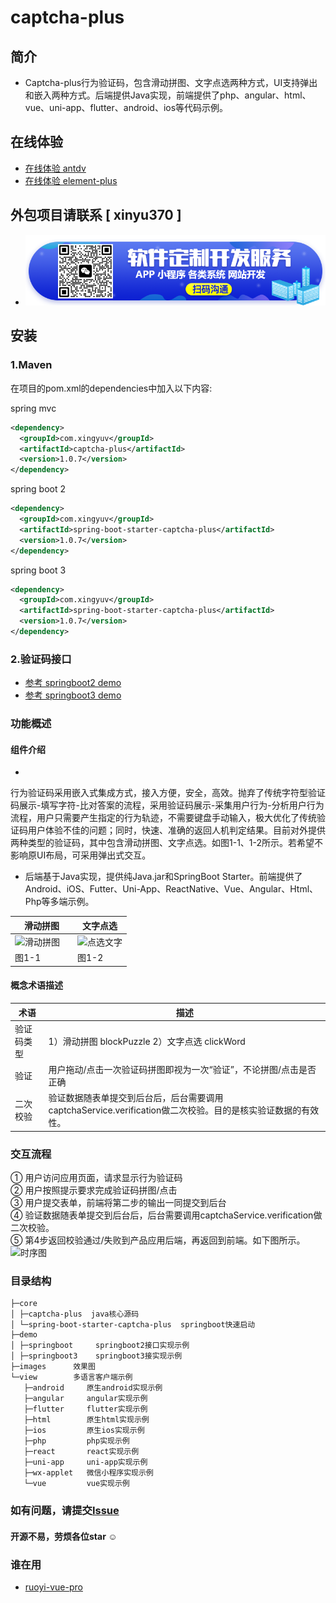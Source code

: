 # captcha-plus

## 简介

* Captcha-plus行为验证码，包含滑动拼图、文字点选两种方式，UI支持弹出和嵌入两种方式。后端提供Java实现，前端提供了php、angular、html、vue、uni-app、flutter、android、ios等代码示例。

## 在线体验

- [在线体验 antdv](https://gitee.com/xingyuv/yudao-ui-admin-vben/)
- [在线体验 element-plus](https://gitee.com/yudaocode/yudao-ui-admin-vue3/)

## 外包项目请联系 [ xinyu370 ]

- ![alt 定制开发](./images/wx2.png)

## 安装

### 1.Maven

在项目的pom.xml的dependencies中加入以下内容:

spring mvc

``` xml
<dependency>
  <groupId>com.xingyuv</groupId>
  <artifactId>captcha-plus</artifactId>
  <version>1.0.7</version>
</dependency>
```

spring boot 2

``` xml
<dependency>
  <groupId>com.xingyuv</groupId>
  <artifactId>spring-boot-starter-captcha-plus</artifactId>
  <version>1.0.7</version>
</dependency>
```

spring boot 3

``` xml
<dependency>
  <groupId>com.xingyuv</groupId>
  <artifactId>spring-boot-starter-captcha-plus</artifactId>
  <version>1.0.7</version>
</dependency>
```

### 2.验证码接口

- [参考 springboot2 demo](./demo/springboot.java)
- [参考 springboot3 demo](./demo/springboot3.java)

### 功能概述

#### 组件介绍

*
行为验证码采用嵌入式集成方式，接入方便，安全，高效。抛弃了传统字符型验证码展示-填写字符-比对答案的流程，采用验证码展示-采集用户行为-分析用户行为流程，用户只需要产生指定的行为轨迹，不需要键盘手动输入，极大优化了传统验证码用户体验不佳的问题；同时，快速、准确的返回人机判定结果。目前对外提供两种类型的验证码，其中包含滑动拼图、文字点选。如图1-1、1-2所示。若希望不影响原UI布局，可采用弹出式交互。<br>
* 后端基于Java实现，提供纯Java.jar和SpringBoot
  Starter。前端提供了Android、iOS、Futter、Uni-App、ReactNative、Vue、Angular、Html、Php等多端示例。<br>

| 滑动拼图                                                                  | 文字点选                                                            |
|-----------------------------------------------------------------------|-----------------------------------------------------------------|
| ![滑动拼图](images/%E6%BB%91%E5%8A%A8%E6%8B%BC%E5%9B%BE.gif "滑动拼图")&emsp; | ![点选文字](images/%E7%82%B9%E9%80%89%E6%96%87%E5%AD%97.gif "点选文字") |
| 图1-1                                                                  | 图1-2                                                            |

#### 概念术语描述

| 术语    | 描述                                                                  |
|-------|---------------------------------------------------------------------|
| 验证码类型 | 1）滑动拼图 blockPuzzle  2）文字点选 clickWord                                |
| 验证    | 用户拖动/点击一次验证码拼图即视为一次“验证”，不论拼图/点击是否正确                                 |
| 二次校验  | 验证数据随表单提交到后台后，后台需要调用captchaService.verification做二次校验。目的是核实验证数据的有效性。 |

### 交互流程

① 用户访问应用页面，请求显示行为验证码<br>
② 用户按照提示要求完成验证码拼图/点击<br>
③ 用户提交表单，前端将第二步的输出一同提交到后台<br>
④ 验证数据随表单提交到后台后，后台需要调用captchaService.verification做二次校验。<br>
⑤ 第4步返回校验通过/失败到产品应用后端，再返回到前端。如下图所示。
![时序图](view/vue/static/shixu.png "时序图")

### 目录结构

```
├─core
│ ├─captcha-plus  java核心源码
│ └─spring-boot-starter-captcha-plus  springboot快速启动
├─demo
│ ├─springboot     springboot2接口实现示例
│ ├─springboot3    springboot3接实现示例
├─images      效果图
└─view        多语言客户端示例
   ├─android     原生android实现示例
   ├─angular     angular实现示例
   ├─flutter     flutter实现示例
   ├─html        原生html实现示例
   ├─ios         原生ios实现示例
   ├─php         php实现示例
   ├─react       react实现示例
   ├─uni-app     uni-app实现示例
   ├─wx-applet   微信小程序实现示例
   └─vue         vue实现示例
```

### 如有问题，请提交[Issue](https://gitee.com/xingyuv/captcha-plus/issues)

#### 开源不易，劳烦各位star ☺

### 谁在用

- [ruoyi-vue-pro](https://gitee.com/zhijiantianya/ruoyi-vue-pro)



